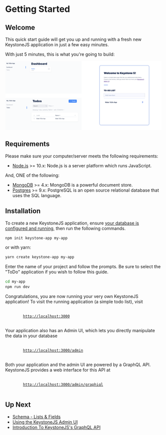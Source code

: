 <!--[meta]
section: quick-start
title: Getting Started
order: 1
slug: quick-start
[meta]-->

# Getting Started

## Welcome

This quick start guide will get you up and running with a fresh new KeystoneJS application in just a few easy minutes.

With just 5 minutes, this is what you're going to build:

![Screenshot of KeystoneJS Todo App](./img/to-do-app-example.png)

## Requirements

Please make sure your computer/server meets the following requirements:

- [Node.js](https://nodejs.org/) >= 10.x: Node.js is a server platform which runs JavaScript.

And, ONE of the following:

- [MongoDB](https://www.mongodb.com/) >= 4.x: MongoDB is a powerful document store.
- [Postgres](https://www.postgresql.org) >= 9.x: PostgreSQL is an open source relational database that uses the SQL language.

## Installation

To create a new KeystoneJS application, ensure [your database is configured and running](../quick-start/database.md), then run the following commands.

```sh
npm init keystone-app my-app
```

or with yarn:

```sh
yarn create keystone-app my-app
```

Enter the name of your project and follow the prompts. Be sure to select the "ToDo" application if you wish to follow this guide.

```sh
cd my-app
npm run dev
```

Congratulations, you are now running your very own KeystoneJS application!
To visit the running application (a simple todo list), visit

<pre>
	<code>
		<a href="http://localhost:3000">http://localhost:3000</a>
	</code>
</pre>

Your application also has an Admin UI, which lets you directly manipulate the data in your database

<pre>
	<code>
		<a href="http://localhost:3000/admin/">http://localhost:3000/admin</a>
	</code>
</pre>

Both your application and the admin UI are powered by a GraphQL API.
KeystoneJS provides a web interface for this API at

<pre>
	<code>
		<a href="http://localhost:3000/admin/graphiql">http://localhost:3000/admin/graphiql</a>
	</code>
</pre>

## Up Next

- [Schema - Lists & Fields](../guides/schema.md)
- [Using the KeystoneJS Admin UI](../tutorials/admin-ui.md)
- [Introduction To KeystoneJS's GraphQL API](../tutorials/intro-to-graphql.md)
